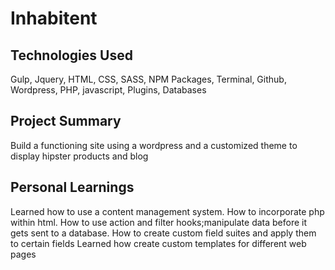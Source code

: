 # Inhabitent

## Technologies Used
Gulp, Jquery, HTML, CSS, SASS, NPM Packages, Terminal, Github, Wordpress, PHP, javascript, Plugins, Databases

## Project Summary
Build a functioning site using a wordpress and a customized theme to display hipster products and blog

## Personal Learnings 
Learned how to use a content management system.
How to incorporate php within html.
How to use action and filter hooks;manipulate data before it gets sent to a database.
How to create custom field suites and apply them to certain fields
Learned how create custom templates for different web pages


